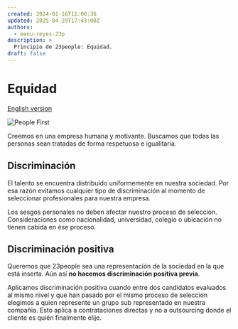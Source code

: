 ```yaml
---
created: 2024-01-16T11:08:36
updated: 2025-04-29T17:43:00Z
authors:
  - manu-reyes-23p
description: >
  Principio de 23people: Equidad.
draft: false
---
```


# Equidad

[English version](https://manual-23people-io.translate.goog/principles/egalitarian/?_x_tr_sl=es&_x_tr_tl=en&_x_tr_hl=es&_x_tr_pto=wapp)

![People First](../_images/egalitarian.png)

Creemos en una empresa humana y motivante. Buscamos que todas las personas sean tratadas de forma respetuosa e igualitaria.

## Discriminación

El talento se encuentra distribuído uniformemente en nuestra sociedad. Por esa razón evitamos cualquier tipo de discriminación al momento de seleccionar profesionales para nuestra empresa.

Los sesgos personales no deben afectar nuestro proceso de selección. Consideraciones como nacionalidad, universidad, colegio o ubicación no tienen cabida en ése proceso.

## Discriminación positiva

Queremos que 23people sea una representación de la sociedad en la que está inserta. Aún así **no hacemos discriminación positiva previa**.

Aplicamos discriminación positiva cuando entre dos candidatos evaluados al mismo nivel y que han pasado por el mismo proceso de selección elegimos a quien represente un grupo sub representado en nuestra compañia. Esto aplica a contrataciones directas y no a outsourcing donde el cliente es quién finalmente elije.
